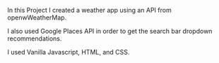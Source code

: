 In this Project I created a weather app using an API from openwWeatherMap.

I also used Google Places API in order to get the search bar dropdown recommendations.

I used Vanilla Javascript, HTML, and CSS. 
